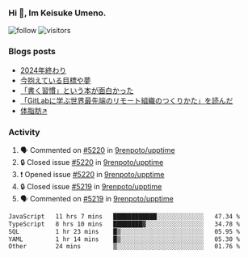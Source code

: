 ### Hi 👋, Im Keisuke Umeno.

<!--
**9renpoto/9renpoto** is a ✨ _special_ ✨ repository because its `README.md` (this file) appears on your GitHub profile.

Here are some ideas to get you started:

- 🔭 I’m currently working on ...
- 🌱 I’m currently learning ...
- 👯 I’m looking to collaborate on ...
- 🤔 I’m looking for help with ...
- 💬 Ask me about ...
- 📫 How to reach me: ...
- 😄 Pronouns: ...
- ⚡ Fun fact: ...
-->

![follow](https://img.shields.io/github/followers/9renpoto?label=Follow&style=social)
![visitors](https://komarev.com/ghpvc/?username=9renpoto&label=Profile%20views&color=0e75b6&style=flat)

### Blogs posts

<!-- BLOG-POST-LIST:START -->
- [2024年終わり](https://9renpoto.win/entry/2024/12/31/2024-end)
- [今抱えている目標や夢](https://9renpoto.win/entry/2024/12/02/objective)
- [「書く習慣」という本が面白かった](https://9renpoto.win/entry/2024/11/11/leave_a_feeling_sad)
- [「GitLabに学ぶ世界最先端のリモート組織のつくりかた」を読んだ](https://9renpoto.win/entry/2024/09/10/remote_organization)
- [体脂肪↗](https://9renpoto.win/entry/2024/08/12/gaining_fat)
<!-- BLOG-POST-LIST:END -->

### Activity

<!--START_SECTION:activity-->
1. 🗣 Commented on [#5220](https://github.com/9renpoto/upptime/issues/5220#issuecomment-2622151679) in [9renpoto/upptime](https://github.com/9renpoto/upptime)
2. 🔒 Closed issue [#5220](https://github.com/9renpoto/upptime/issues/5220) in [9renpoto/upptime](https://github.com/9renpoto/upptime)
3. ❗ Opened issue [#5220](https://github.com/9renpoto/upptime/issues/5220) in [9renpoto/upptime](https://github.com/9renpoto/upptime)
4. 🔒 Closed issue [#5219](https://github.com/9renpoto/upptime/issues/5219) in [9renpoto/upptime](https://github.com/9renpoto/upptime)
5. 🗣 Commented on [#5219](https://github.com/9renpoto/upptime/issues/5219#issuecomment-2622079064) in [9renpoto/upptime](https://github.com/9renpoto/upptime)
<!--END_SECTION:activity-->

<!--START_SECTION:waka-->

```txt
JavaScript   11 hrs 7 mins   ████████████░░░░░░░░░░░░░   47.34 %
TypeScript   8 hrs 10 mins   ████████▓░░░░░░░░░░░░░░░░   34.78 %
SQL          1 hr 23 mins    █▒░░░░░░░░░░░░░░░░░░░░░░░   05.95 %
YAML         1 hr 14 mins    █▒░░░░░░░░░░░░░░░░░░░░░░░   05.30 %
Other        24 mins         ▒░░░░░░░░░░░░░░░░░░░░░░░░   01.76 %
```

<!--END_SECTION:waka-->
